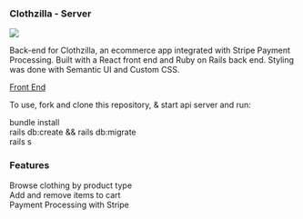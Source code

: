 ### **Clothzilla - Server**<br />

![](Clothzilla.gif)




Back-end for Clothzilla, an ecommerce app integrated with Stripe Payment Processing.
Built with a React front end and Ruby on Rails back end. Styling was done with Semantic UI and Custom CSS.


[Front End](https://github.com/cmur11/ecom-app-frontend)

To use, fork and clone this repository, & start api server and run:

bundle install <br/>
rails db:create && rails db:migrate <br/>
rails s<br/>

### **Features**<br />
Browse clothing by product type<br />
Add and remove items to cart<br />
Payment Processing with Stripe<br />


